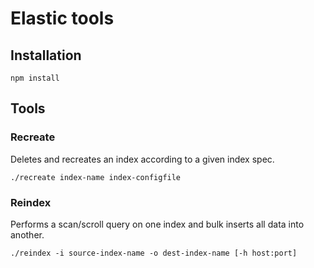# Elastic tools

## Installation
`npm install`

## Tools
### Recreate
Deletes and recreates an index according to a given index spec.

`./recreate index-name index-configfile`

### Reindex
Performs a scan/scroll query on one index and bulk inserts all data into another.

`./reindex -i source-index-name -o dest-index-name [-h host:port]`
